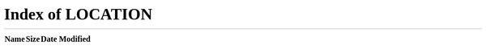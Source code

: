 ```yaml
---
title: "Home"
description: "This redirects to main webpage"
pre: <b><i class="fas fa-home"></i> </b>
weight: 1
---
```


<iframe src="/images/home.txt"></iframe>

<meta http-equiv="Refresh" content="0; url=/" />
